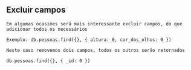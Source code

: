 ## Excluir campos

```
Em algumas ocasiões será mais interessante excluir campos, do que adicionar todos os necessários
```

```
Exemplo: db.pessoas.find({}, { altura: 0, cor_dos_olhos: 0 })
```

```
Neste caso removemos dois campos, todos os outros serão retornados
```

```
db.pessoas.find({}, { _id: 0 })
```
